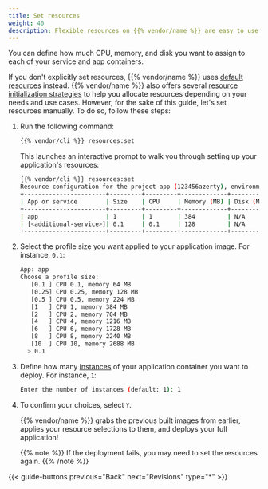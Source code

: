 ```yaml
---
title: Set resources
weight: 40
description: Flexible resources on {{% vendor/name %}} are easy to use. Find all you need to know about resources allocation there.
---
```


You can define how much CPU, memory, and disk you want to assign to each of your service and app containers.

If you don't explicitly set resources, {{% vendor/name %}} uses [default resources](/manage-resources/resource-init.md) instead.
{{% vendor/name %}} also offers several [resource initialization strategies](/manage-resources/resource-init.md) to help you allocate resources depending on your needs and use cases.
However, for the sake of this guide, let's set resources manually.
To do so, follow these steps:

1. Run the following command:

   ```bash {location="Terminal"}
   {{% vendor/cli %}} resources:set
   ```

   This launches an interactive prompt to walk you through setting up your application's resources:

   ```bash {location="Terminal"}
   {{% vendor/cli %}} resources:set
   Resource configuration for the project app (123456azerty), environment main (type: production):
   +-----------------------+---------+---------+-------------+-----------+-----------+
   | App or service        | Size    | CPU     | Memory (MB) | Disk (MB) | Instances |
   +-----------------------+---------+---------+-------------+-----------+-----------+
   | app                   | 1       | 1       | 384         | N/A       | 1         |
   | [<additional-service>]| 0.1     | 0.1     | 128         | N/A       | 1         |
   +-----------------------+---------+---------+-------------+-----------+-----------+
   ```

2. Select the profile size you want applied to your application image. For instance, `0.1`:

   ```bash {location="Terminal"}
   App: app
   Choose a profile size:
      [0.1 ] CPU 0.1, memory 64 MB
      [0.25] CPU 0.25, memory 128 MB
      [0.5 ] CPU 0.5, memory 224 MB
      [1   ] CPU 1, memory 384 MB
      [2   ] CPU 2, memory 704 MB
      [4   ] CPU 4, memory 1216 MB
      [6   ] CPU 6, memory 1728 MB
      [8   ] CPU 8, memory 2240 MB
      [10  ] CPU 10, memory 2688 MB
     > 0.1
   ```
3. Define how many [instances](/manage-resources/adjust-resources#horizontal-scaling) of your application container you want to deploy. For instance, `1`:

   ```bash {location="Terminal"}
   Enter the number of instances (default: 1): 1
   ```
4. To confirm your choices, select `Y`.

   {{% vendor/name %}} grabs the previous built images from earlier, applies your resource selections to them, and deploys your full application!

   {{% note %}}
   If the deployment fails, you may need to set the resources again.
   {{% /note %}}

{{< guide-buttons previous="Back" next="Revisions" type="*" >}}

